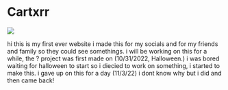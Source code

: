 # Cartxrr
<img src="https://socialify.git.ci/Cartxrr/cartxrr.github.io/image?font=Inter&forks=1&issues=1&language=1&logo=https%3A%2F%2Favatars.githubusercontent.com%2Fu%2F116686230%3Fv%3D4&name=1&pattern=Signal&pulls=1&stargazers=1&theme=Dark"/>

hi this is my first ever website i made this for my socials and for my friends and family so they could see somethings. i will be working on this for a while, the ?  project was first made on (10/31/2022, Halloween.) i was bored waiting for halloween to start so i diecied to work on something, i started to make this. i gave up on this for a day (11/3/22) i dont know why but i did and then came back!



